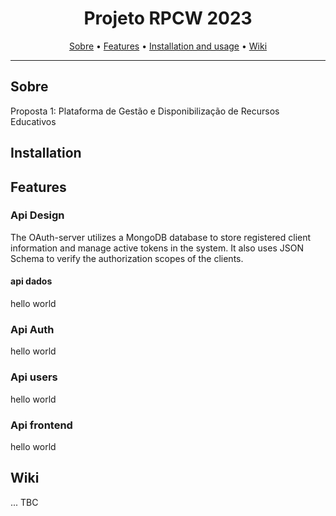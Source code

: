 <h1 align="center">Projeto RPCW 2023</h1>
      
<p align="center">
  <a href="#about">Sobre</a> •
  <a href="#features">Features</a> •
  <a href="#installation">Installation and usage</a> •
  <a href="#wiki">Wiki</a> 
</p>

---

## Sobre

Proposta 1: Plataforma de Gestão e Disponibilização de Recursos Educativos


## Installation


## Features

### Api Design

The OAuth-server utilizes a MongoDB database to store registered client information and manage active tokens in the system. It also uses JSON Schema to verify the authorization scopes of the clients.

#### api dados

hello world

### Api Auth 

hello world

### Api users 

hello world

### Api frontend

hello world

## Wiki

... TBC
